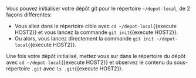 
Vous pouvez initialiser votre dépôt git pour le répertoire `~/depot-local`, de
2 façons différentes:

- Vous allez dans le répertoire cible avec `cd ~/depot-local`{{execute HOST2}}
  et vous lancez la commande `git init`{{execute HOST2}}.
- Ou alors, vous lancez directement la commande `git init ~/depot-local`{{execute HOST2}}.

Une fois votre dépôt initialisé, mettez vous sur dans le répertoire du dépôt avec
 `cd ~/depot-local`{{execute HOST2}} et observez le contenu du sous-répertoire
 `.git` avec `ls .git`{{execute HOST2}}.
